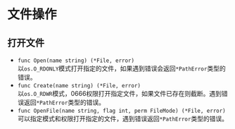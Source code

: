 # 文件操作  
## 打开文件  
- `func Open(name string) (*File, error)`  
以`os.O_RDONLY`模式打开指定的文件，如果遇到错误会返回`*PathError`类型的错误。  
- `func Create(name string) (*File, error)`  
以`os.O_RDWR`模式，0666权限打开指定文件，如果文件已存在则截断。遇到错误返回`*PathError`类型的错误。  
- `func OpenFile(name string, flag int, perm FileMode) (*File, error)`  
可以指定模式和权限打开指定的文件，遇到错误返回`*PathError`类型的错误。  


